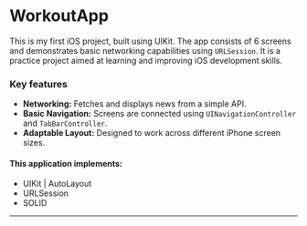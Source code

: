 # WorkoutApp

This is my first iOS project, built using UIKit. The app consists of 6 screens and demonstrates basic networking capabilities using `URLSession`. It is a practice project aimed at learning and improving iOS development skills.

### Key features
- **Networking:** Fetches and displays news from a simple API.
- **Basic Navigation:** Screens are connected using `UINavigationController` and `TabBarController`.
- **Adaptable Layout:** Designed to work across different iPhone screen sizes.

#### This application implements:
- UIKit | AutoLayout
- URLSession
- SOLID
---
